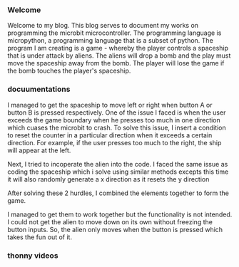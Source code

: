 ### Welcome

Welcome to my blog. This blog serves to document my works on programming the microbit microcontroller. The programming language is micropython, a programming language that is a subset of python. The program I am creating is a game - whereby the player controls a spaceship that is under attack by aliens. The aliens will drop a bomb and the play must move the spaceship away from the bomb. The player will lose the game if the bomb touches the player's spaceship.

### docuumentations

I managed to get the spaceship to move left or right when button A or button B is pressed respectively. One of the issue I faced is when the user exceeds the game boundary when he presses too much in one direction which cuases the microbit to crash. To solve this issue, I insert a condition to reset the counter in a particular direction when it exceeds a certain direction. For example, if the user presses too much to the right, the ship will appear at the left.

Next, I tried to incoperate the alien into the code. I faced the same issue as coding the spaceship which i solve using similar methods excepts this time it will also randomly generate a x direction as it resets the y direction

After solving these 2 hurdles, I combined the elements together to form the game.

I managed to get them to work together but the functionality is not intended. I could not get the alien to move down on its own without freezing the button inputs. So, the alien only moves when the button is pressed which takes the fun out of it.

### thonny videos

